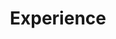 ---
widget: experience
active: true
headless: true
weight: 30
title: Experience
date_format: Jan 2006
experience:
  - title: Mechanical Designer
    company: ISENSE Co.
    company_url: 'http://isenseco.com'
    company_logo: isense_logo
    location: Tehran, Iran
    date_start: '2022-07-23'
    description: >-
        * Vibration Analysis

        * Device Enclosure Design

        * CAD Modeling

  - title: Voluntary Member
    company: Student Scientific Society (SSS) of Mechanical Engineering, IUST
    company_logo: ssme_logo
    location: Tehran, Iran
    date_start: '2018-01-01'
    date_end: '2022-07-01'
    description: >-
      * Managined Classes

      * Tutored a Simulink Workshop

      * Designed Questions for Matlab Competition

  - title: Member of Editorial Board
    company: Takane Magazine
    location: Tehran, Iran
    date_start: '2018-01-01'
    date_end: '2022-07-01'

  - title: Official Member
    company: Language Institute and Cultural Center, IUST
    company_logo: licc_logo
    location: Tehran, Iran
    date_start: '2018-01-01'
    date_end: '2020-01-01'

  - title: Teaching Assistant
    company: Mechanical Engineering Department, IUST
    company_logo: iust_logo
    location: Tehran, Iran
    date_start: '2020-09-01'
    date_end: '2020-12-01'
    description: Dynamic Course


  - title: Teaching Assistant
    company: Mechanical Engineering Department, IUST
    company_logo: iust_logo
    location: Tehran, Iran
    date_start: '2020-01-01'
    date_end: '2020-03-01'
    description: Vibration Course

design:
  columns: "2"
---
